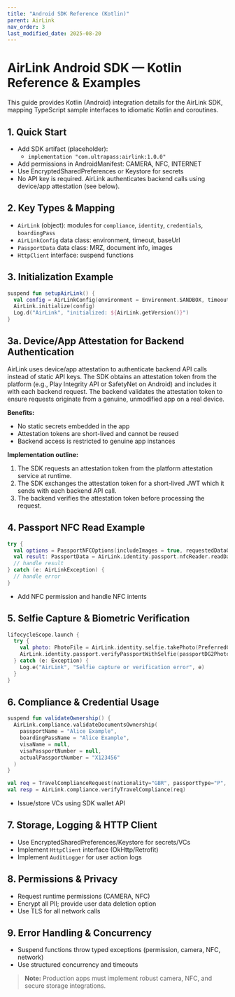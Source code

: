 ```yaml
---
title: "Android SDK Reference (Kotlin)"
parent: AirLink
nav_order: 3
last_modified_date: 2025-08-20
---
```


# AirLink Android SDK — Kotlin Reference & Examples

This guide provides Kotlin (Android) integration details for the AirLink SDK, mapping TypeScript sample interfaces to idiomatic Kotlin and coroutines.

## 1. Quick Start
- Add SDK artifact (placeholder):
  - `implementation "com.ultrapass:airlink:1.0.0"`
- Add permissions in AndroidManifest: CAMERA, NFC, INTERNET
- Use EncryptedSharedPreferences or Keystore for secrets
- No API key is required. AirLink authenticates backend calls using device/app attestation (see below).

## 2. Key Types & Mapping
- `AirLink` (object): modules for `compliance`, `identity`, `credentials`, `boardingPass`
- `AirLinkConfig` data class: environment, timeout, baseUrl
- `PassportData` data class: MRZ, document info, images
- `HttpClient` interface: suspend functions

## 3. Initialization Example
```kotlin
suspend fun setupAirLink() {
  val config = AirLinkConfig(environment = Environment.SANDBOX, timeout = 30_000)
  AirLink.initialize(config)
  Log.d("AirLink", "initialized: ${AirLink.getVersion()}")
}
```
## 3a. Device/App Attestation for Backend Authentication

AirLink uses device/app attestation to authenticate backend API calls instead of static API keys. The SDK obtains an attestation token from the platform (e.g., Play Integrity API or SafetyNet on Android) and includes it with each backend request. The backend validates the attestation token to ensure requests originate from a genuine, unmodified app on a real device.

**Benefits:**
- No static secrets embedded in the app
- Attestation tokens are short-lived and cannot be reused
- Backend access is restricted to genuine app instances

**Implementation outline:**
1. The SDK requests an attestation token from the platform attestation service at runtime.
2. The SDK exchanges the attestation token for a short-lived JWT which it sends with each backend API call.
3. The backend verifies the attestation token before processing the request.

## 4. Passport NFC Read Example
```kotlin
try {
  val options = PassportNFCOptions(includeImages = true, requestedDataGroups = listOf("DG1","DG2","DG11","DG14"))
  val result: PassportData = AirLink.identity.passport.nfcReader.readData(bacKey = mrz, options = options)
  // handle result
} catch (e: AirLinkException) {
  // handle error
}
```
- Add NFC permission and handle NFC intents

## 5. Selfie Capture & Biometric Verification
```kotlin
lifecycleScope.launch {
  try {
    val photo: PhotoFile = AirLink.identity.selfie.takePhoto(PreferredCamera.FRONT, Quality.HIGH)
    AirLink.identity.passport.verifyPassportWithSelfie(passportDG2Photo = passportPhoto, selfie = photo)
  } catch (e: Exception) {
    Log.e("AirLink", "Selfie capture or verification error", e)
  }
}
```

## 6. Compliance & Credential Usage
```kotlin
suspend fun validateOwnership() {
  AirLink.compliance.validateDocumentsOwnership(
    passportName = "Alice Example",
    boardingPassName = "Alice Example",
    visaName = null,
    visaPassportNumber = null,
    actualPassportNumber = "X123456"
  )
}

val req = TravelComplianceRequest(nationality="GBR", passportType="P", itinerary = itinerary, purposeAndStayDuration = 7)
val resp = AirLink.compliance.verifyTravelCompliance(req)
```
- Issue/store VCs using SDK wallet API

## 7. Storage, Logging & HTTP Client
- Use EncryptedSharedPreferences/Keystore for secrets/VCs
- Implement `HttpClient` interface (OkHttp/Retrofit)
- Implement `AuditLogger` for user action logs

## 8. Permissions & Privacy
- Request runtime permissions (CAMERA, NFC)
- Encrypt all PII; provide user data deletion option
- Use TLS for all network calls

## 9. Error Handling & Concurrency
- Suspend functions throw typed exceptions (permission, camera, NFC, network)
- Use structured concurrency and timeouts

> **Note:** Production apps must implement robust camera, NFC, and secure storage integrations.

